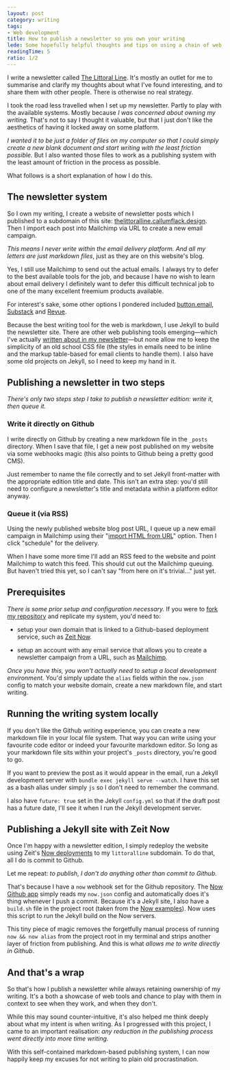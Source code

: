 ```yaml
---
layout: post
category: writing
tags: 
- Web development
title: How to publish a newsletter so you own your writing
lede: Some hopefully helpful thoughts and tips on using a chain of web tools to streamline newsletter publishing, write in markdown, retain ownership and create a focus on writing. All without resorting to any product platform lock-in.
readingTime: 5
ratio: 1/2
---
```


 <!-- (that's the crystallised line that clearly defines an idea, found in the littoral zone of one's mind) -->

I write a newsletter called [The Littoral Line](https://callumflack.design/the-littoral-line). It's mostly an outlet for me to summarise and clarify my thoughts about what I've found interesting, and to share them with other people. There is otherwise no real strategy. 

<!-- I am frankly not interested in growth hacking my human connections, I'm purely interested in ideas and their execution, on the internet. -->

I took the road less travelled when I set up my newsletter. Partly to play with the available systems. Mostly because _I was concerned about owning my writing._ That's not to say I thought it valuable, but that I just don't like the aesthetics of having it locked away on some platform. 

_I wanted it to be just a folder of files on my computer so that I could simply create a new blank document and start writing with the least friction possible._ But I also wanted those files to work as a publishing system with the least amount of friction in the process as possible.

What follows is a short explanation of how I do this.

## The newsletter system

So I own my writing, I create a website of newsletter posts which I published to a subdomain of this site:  [thelittoralline.callumflack.design](https://thelittoralline.callumflack.design). Then I import each post into Mailchimp via URL to create a new email campaign. 

_This means I never write within the email delivery platform. And all my letters are just markdown files_, just as they are on this website's blog.

Yes, I still use Mailchimp to send out the actual emails. I always try to defer to the best available tools for the job, and because I have no wish to learn about email delivery I definitely want to defer this difficult technical job to one of the many excellent freemium products available. 

<!-- At the moment, I use Mailchimp. The fact that they basically built the entire email newsletter industry and without ever taking outside funding is a sign they believe in what they do and they geniunely wish to provide a service. Oh and the founder, Ben Chestnut, wrote this great post [about inverting marketing funnels](https://tinyletter.com/ben/letters/why-i-hate-funnels) a while back. -->

For interest's sake, some other options I pondered included [button.email](https://buttondown.email/), [Substack](https://substack.com/) and [Revue](https://www.getrevue.co/).

Because the best writing tool for the web is markdown, I use Jekyll to build the newsletter site. There are other web publishing tools emerging—which I've actually [written about in my newsletter](https://thelittoralline.callumflack.design/LL10/)—but none allow me to keep the simplicity of an old school CSS file (the styles in emails need to be inline and the markup table-based for email clients to handle them). I also have some old projects on Jekyll, so I need to keep my hand in it.

<!-- This project was a lesson understanding user needs (in this case, mine, which was to reduce writing friction) in reduction -->

<!-- Nor did I want to go to great lengths to convert all the code splitting that Reactive Javascript libraries do back into email-friendly CSS and HTML -->

## Publishing a newsletter in two steps

_There's only two steps step I take to publish a newsletter edition: write it, then queue it._

### Write it directly on Github

I write directly on Github by creating a new markdown file in the `_posts` directory. When I save that file, I get a new post published on my website via some webhooks magic (this also points to Github being a pretty good CMS). 

Just remember to name the file correctly and to set Jekyll front-matter with the appropriate edition title and date. This isn't an extra step: you'd still need to configure a newsletter's title and metadata within a platform editor anyway.

### Queue it (via RSS)

Using the newly published website blog post URL, I queue up a new email campaign in Mailchimp using their "[import HTML from URL](https://mailchimp.com/help/import-html-from-url-to-create-a-campaign/)" option. Then I click "schedule" for the delivery.

When I have some more time I'll add an RSS feed to the website and point Mailchimp to watch this feed. This should cut out the Mailchimp queuing. But haven't tried this yet, so I can't say "from here on it's trivial…" just yet.

## Prerequisites

_There is some prior setup and configuration necessary._ If you were to [fork my repository](https://github.com/callumflack/the-littoral-line) and replicate my system, you'd need to:

* setup your own domain that is linked to a Github-based deployment service, such as [Zeit Now](https://zeit.co/now). 

* setup an account with any email service that allows you to create a newsletter campaign from a URL, such as [Mailchimp](https://mailchimp.com/). 

_Once you have this, you won't actually need to setup a local development environment._ You'd simply update the `alias` fields within the `now.json` config to match your website domain, create a new markdown file, and start writing.

## Running the writing system locally

If you don't like the Github writing experience, you can create a new markdown file in your local file system. That way you can write using your favourite code editor or indeed your favourite markdown editor. So long as your markdown file sits within your project's `_posts` directory, you're good to go.

If you want to preview the post as it would appear in the email, run a Jekyll development server with `bundle exec jekyll serve --watch`. I have this set as a bash alias under simply `js` so I don't need to remember the command. 

I also have `future: true` set in the Jekyll `config.yml` so that if the draft post has a future date, I'll see it when I run the Jekyll development server.

<!-- When you're happy, commit to your repository master branch so your awesome build system triggers an updated website deployment. -->

<!-- Once you're happy with the newsletter post, commit and push it to your Github repo. From here it gets automatically published, no further steps involved. -->

<!-- I use `JEKYLL_ENV=production` in the layout to easily turn on and off settings when using localhost. Mostly so I can navigate aorund the site in localhost and polish up the flow and styles if need be. This is set in the `.env` object within `now.json`, I have no need for an actual `.env` file because I have no API secrets. -->

## Publishing a Jekyll site with Zeit Now

Once I'm happy with a newsletter edition, I simply redeploy the website using Zeit's [Now deployments](https://zeit.co/now) to my `littoralline` subdomain. To do that, all I do is commit to Github.

<!-- I'll say that again: so I can highlight it -->

<!-- Let me repeat: _to publish, I don't do anything other than commit to Github._ -->

<!-- Modern website publishing is now a matter of simply committing to a   -->

Let me repeat: _to publish, I don't do anything other than commit to Github._

That's because I have a `now` webhook set for the Github repository. The [Now Github app](https://zeit.co/github) simply reads my `now.json` config and automatically does it's thing whenever I push a commit. Because it's a Jekyll site, I also have a `build.sh` file in the project root (taken from the [Now examples](https://github.com/zeit/now-examples/blob/master/jekyll/build.sh)). Now uses this script to run the Jekyll build on the Now servers.

This tiny piece of magic removes the forgetfully manual process of running `now && now alias` from the project root in my terminal and strips another layer of friction from publishing. And this is what _allows me to write directly in Github_.

<!-- (and runs any aliases) I can also run `now` in my terminal from the project root.  -->

<!-- If there's a problem, start by updating the rub gems with `bundle update`… I don't use the Ruby gems package system much these days, nor am I that interested in it, so I know only enough to keep it going. -->

<!-- As a redundancy, I can deployment manually without the `now` command by running `JEKYLL_ENV=production jekyll build --future` on my terminal then dragging the resulting `_site` folder to the Now desktop app. But there's no need to waste the time. It's just good to know if some script breaks down, I can still publish it now and fix the build system later. -->

## And that's a wrap

So that's how I publish a newsletter while always retaining ownership of my writing. It's a both a showcase of web tools and chance to play with them in context to see when they work, and when they don't. 

While this may sound counter-intuitive, it's also helped me think deeply about what my intent is when writing. As I progressed with this project, I came to an important realisation: _any reduction in the publishing process went directly into more time writing._

<!-- I'll probably add in an RSS feed shortly, so I can have Mailchimp automatically create a new email campaign. I'm unsure exactly how this works just yet, and although I'm sure it's quite simple, I'll leave it until the next hack session. -->

With this self-contained markdown-based publishing system, I can now happily keep my excuses for not writing to plain old procrastination.
